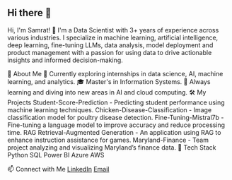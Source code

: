 ## Hi there 👋

<!--
**Samrat-byte/Samrat-byte** is a ✨ _special_ ✨ repository because its `README.md` (this file) appears on your GitHub profile.

Here are some ideas to get you started:

- 🔭 I’m currently working on ...
- 🌱 I’m currently learning ...
- 👯 I’m looking to collaborate on ...
- 🤔 I’m looking for help with ...
- 💬 Ask me about ...
- 📫 How to reach me: ...
- 😄 Pronouns: ...
- ⚡ Fun fact: ...
-->
Hi, I'm Samrat! 👋
I'm a Data Scientist with 3+ years of experience across various industries. I specialize in machine learning, artificial intelligence, deep learning, fine-tuning LLMs, data analysis, model deployment and product management with a passion for using data to drive actionable insights and informed decision-making.

🔹 About Me
💼 Currently exploring internships in data science, AI, machine learning, and analytics.
🎓 Master's in Information Systems.
🌱 Always learning and diving into new areas in AI and cloud computing.
🛠️ My Projects
Student-Score-Prediction - Predicting student performance using machine learning techniques.
Chicken-Disease-Classification - Image classification model for poultry disease detection.
Fine-Tuning-Mistral7b - Fine-tuning a language model to improve accuracy and reduce processing time.
RAG Retrieval-Augmented Generation - An application using RAG to enhance instruction assistance for games.
Maryland-Finance - Team project analyzing and visualizing Maryland’s finance data.
🧰 Tech Stack
Python SQL Power BI Azure AWS

📫 Connect with Me
[LinkedIn](https://www.linkedin.com/in/samrat-varun-jajula-a0320a16b/) [Email](sjajula@umd.edu)
